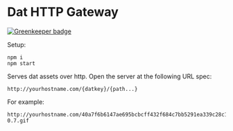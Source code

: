 # Dat HTTP Gateway

[![Greenkeeper badge](https://badges.greenkeeper.io/garbados/dat-gateway.svg)](https://greenkeeper.io/)

Setup:

```
npm i
npm start
```

Serves dat assets over http. Open the server at the following URL spec:

```
http://yourhostname.com/{datkey}/{path...}
```

For example:

```
http://yourhostname.com/40a7f6b6147ae695bcbcff432f684c7bb5291ea339c28c1755896cdeb80bd2f9/assets/img/beaker-0.7.gif
```
